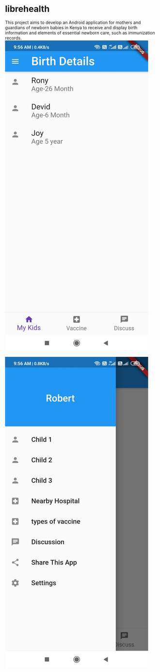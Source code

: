 # librehealth
 This project aims to develop an Android application for mothers and guardians of newborn babies in Kenya to receive and display birth information and elements of essential newborn care, such as immunization records.
![sample UI](https://github.com/bishtmanish739/librehealth/blob/master/birthdetail/assets/Images/screenshot.jpeg)



![sample UI](https://github.com/bishtmanish739/librehealth/blob/master/birthdetail/assets/Images/screenshot2.jpeg)
